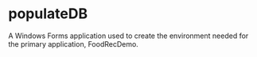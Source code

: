 # populateDB
A Windows Forms application used to create the environment needed for the primary application, FoodRecDemo.
